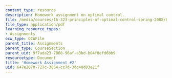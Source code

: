 ```yaml
---
content_type: resource
description: Homework assignment on optimal control.
file: /media/courses/16-323-principles-of-optimal-control-spring-2008/647e2070727c3854cc7d3dc40d83e21f_assn2.pdf
file_type: application/pdf
learning_resource_types:
- Assignments
ocw_type: OCWFile
parent_title: Assignments
parent_type: CourseSection
parent_uid: 9f7ada23-7868-96af-a3bd-b04f0efd6bb9
resourcetype: Document
title: 'Homework Assignment #2'
uid: 647e2070-727c-3854-cc7d-3dc40d83e21f
---
```

